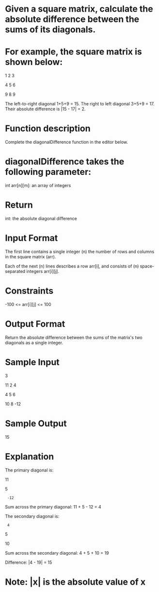 # Given a square matrix, calculate the absolute difference between the sums of its diagonals.

# For example, the square matrix  is shown below:

1 2 3

4 5 6

9 8 9


The left-to-right diagonal 1+5+9 = 15. The right to left diagonal 3+5+9 = 17. Their absolute difference is |15 - 17| = 2.


# Function description

Complete the diagonalDifference function in the editor below.


# diagonalDifference takes the following parameter:

int arr[n][m]: an array of integers


# Return

int: the absolute diagonal difference


# Input Format

The first line contains a single integer (n) the number of rows and columns in the square matrix (arr).

Each of the next (n) lines describes a row arr[i], and consists of (n) space-separated integers arr[i][j].


# Constraints

 -100 <= arr[i][j] <= 100


# Output Format

Return the absolute difference between the sums of the matrix's two diagonals as a single integer.


# Sample Input

3

11 2 4

4 5 6

10 8 -12


# Sample Output

15


# Explanation

The primary diagonal is:

11

   5

     -12


Sum across the primary diagonal: 11 + 5 - 12 = 4

The secondary diagonal is:

     4

   5

10


Sum across the secondary diagonal: 4 + 5 + 10 = 19

Difference: |4 - 19| = 15

# Note: |x| is the absolute value of x